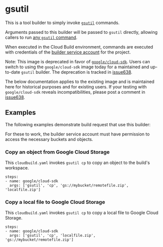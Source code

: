 # gsutil

This is a tool builder to simply invoke
[`gsutil`](https://cloud.google.com/storage/docs/gsutil) commands.

Arguments passed to this builder will be passed to `gsutil` directly, allowing
callers to run [any `gsutil`
command](https://cloud.google.com/storage/docs/gsutil).

When executed in the Cloud Build environment, commands are executed with
credentials of the [builder service
account](https://cloud.google.com/cloud-build/docs/permissions) for the
project.

Note: This image is deprecated in favor of
[`google/cloud-sdk`](https://hub.docker.com/r/google/cloud-sdk/). Users can switch
to using the `google/cloud-sdk` image today for a maintained and up-to-date
`gsutil` builder. The deprecation is tracked in
[issue638](https://github.com/GoogleCloudPlatform/cloud-builders/issues/638).

The below documentation applies to the existing image and is maintained here
for historical purposes and for existing users. If your testing with
`google/cloud-sdk` reveals incompatibilities, please post a comment in
[issue638](https://github.com/GoogleCloudPlatform/cloud-builders/issues/638).

## Examples

The following examples demonstrate build request that use this builder:

For these to work, the builder service account must have permission to access
the necessary buckets and objects.

### Copy an object from Google Cloud Storage

This `cloudbuild.yaml` invokes `gsutil cp` to copy an object to the build's
workspace.

```
steps:
- name: google/cloud-sdk
  args: ['gsutil', 'cp', 'gs://mybucket/remotefile.zip', 'localfile.zip']
```

### Copy a local file to Google Cloud Storage

This `cloudbuild.yaml` invokes `gsutil cp` to copy a local file to Google Cloud
Storage.

```
steps:
- name: google/cloud-sdk
  args: ['gsutil', 'cp', 'localfile.zip', 'gs://mybucket/remotefile.zip']
```
